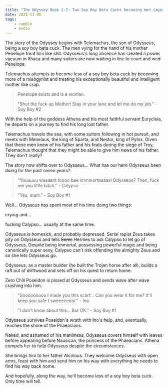 ```yaml
---
title: "The Odyssey Book 1-7: Two Soy Boy Beta Cucks becoming men (again)"
date: 2021-11-08
tags:
    - ramble
    - media
---
```

The story of the Odyssey begins with Telemachus, the son of Odysseus, being a soy boy beta cuck. The men vying for the hand of his mother Penelope treat him like shit. Odysseus's long absence has created a power vacuum in Ithaca and many suitors are now waiting in line to court and wed Penelope.

Telemachus attempts to become less of a soy boy beta cuck by becoming more of a misogynist and treating his exceptionally beautiful and intelligent mother like crap.

> Penelope exists and is a woman.
>
> "Shut the fuck up Mother! Stay in your lane and let me do my job." - Soy Boy #2

With the help of the goddess Athena and his most faithful servant Eurycleia, he departs on a journey to find his long lost father.

Telemachus travels the sea, with some suitors following in hot pursuit, and meets with Menelaus, the king of Sparta, and Nestor, king of Pylos. Given that these men knew of his father and his feats during the siege of Troy, Telemachus thought that they might be able to give him news of his father. They don't really?

The story now shifts over to Odysseus... What has our hero Odysseus been doing for the past seven years?

> "Youuuuu waaaant toooo bee immmortaaaaal Odysseus? Then, fuck me you little bitch." - Calypso
>
> "Yes, mam." - Soy Boy #1

Well... Odysseus has spent most of his time doing two things:

crying and...

fucking Calypso... usually at the same time.

Odysseus is homesick, and probably depressed. Serial rapist Zeus takes pity on Odysseus and tells <del>Sonic</del> Hermes to ask Calypso to let go of Odysseus. Despite being immortal, possessing powerful magic and being canonically super sexy, Calypso can't risk offending the almighty Zeus and so she lets Odysseus go.

Odysseus, as a master builder (he built the Trojan horse after all), builds a raft out of driftwood and sets off on his quest to return home.

Zero Chill Poseidon is pissed at Odysseus and sends wave after wave crashing into him.

> "Sooooooooo I made you this scarf... Can you wear it for me? It'll keep you safe I sweeeeeear." - Ino
>
> "I don't know about this... But OK." - Soy Boy #1

Odysseus survives Poseidon's wrath with Ino's help, and, eventually, reaches the shore of the Phaeacians.

Naked, and ashamed of his manliness, Odysseus covers himself with leaves before appearing before Nausicaa, the princess of the Phaeacians. Athena compels her to help Odysseus despite the circumstances.

She brings him to her father Alcinous. They welcome Odysseus with open arms, feast with him and send him on his way with everything he needs to find his way back home.

And hopefully, along the way, he'll become less of a soy boy beta cuck. Only time will tell.
